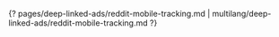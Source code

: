 {? pages/deep-linked-ads/reddit-mobile-tracking.md | multilang/deep-linked-ads/reddit-mobile-tracking.md ?}

